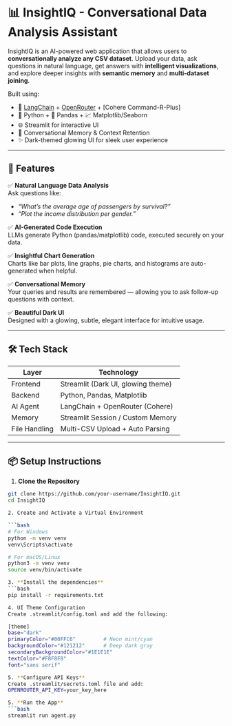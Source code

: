 # 📊 InsightIQ - Conversational Data Analysis Assistant

InsightIQ is an AI-powered web application that allows users to **conversationally analyze any CSV dataset**. Upload your data, ask questions in natural language, get answers with **intelligent visualizations**, and explore deeper insights with **semantic memory** and **multi-dataset joining**.

Built using:
- 🧠 [LangChain](https://www.langchain.com/) + [OpenRouter](https://openrouter.ai/) + [Cohere Command-R-Plus]
- 🐍 Python + 🧮 Pandas + 📈 Matplotlib/Seaborn
- 🌐 Streamlit for interactive UI
- 🧠 Conversational Memory & Context Retention
- ✨ Dark-themed glowing UI for sleek user experience

---

## 🚀 Features

✅ **Natural Language Data Analysis**  
Ask questions like:  
- _“What’s the average age of passengers by survival?”_  
- _“Plot the income distribution per gender.”_

✅ **AI-Generated Code Execution**  
LLMs generate Python (pandas/matplotlib) code, executed securely on your data.

✅ **Insightful Chart Generation**  
Charts like bar plots, line graphs, pie charts, and histograms are auto-generated when helpful.

✅ **Conversational Memory**  
Your queries and results are remembered — allowing you to ask follow-up questions with context.

✅ **Beautiful Dark UI**  
Designed with a glowing, subtle, elegant interface for intuitive usage.

---

## 🛠️ Tech Stack

| Layer           | Technology                        |
|----------------|------------------------------------|
| Frontend        | Streamlit (Dark UI, glowing theme)|
| Backend         | Python, Pandas, Matplotlib        |
| AI Agent        | LangChain + OpenRouter (Cohere)   |
| Memory          | Streamlit Session / Custom Memory |
| File Handling   | Multi-CSV Upload + Auto Parsing   |

---

## 📦 Setup Instructions

1. **Clone the Repository**

```bash
git clone https://github.com/your-username/InsightIQ.git
cd InsightIQ

2. Create and Activate a Virtual Environment

```bash
# For Windows
python -m venv venv
venv\Scripts\activate

# For macOS/Linux
python3 -m venv venv
source venv/bin/activate

3. **Install the dependencies**
```bash
pip install -r requirements.txt

4. UI Theme Configuration
Create .streamlit/config.toml and add the following:

[theme]
base="dark"
primaryColor="#00FFC6"         # Neon mint/cyan
backgroundColor="#121212"      # Deep dark gray
secondaryBackgroundColor="#1E1E1E"
textColor="#F8F8F8"
font="sans serif"

5. **Configure API Keys**
Create .streamlit/secrets.toml file and add:
OPENROUTER_API_KEY=your_key_here

5. **Run the App**
```bash
streamlit run agent.py

